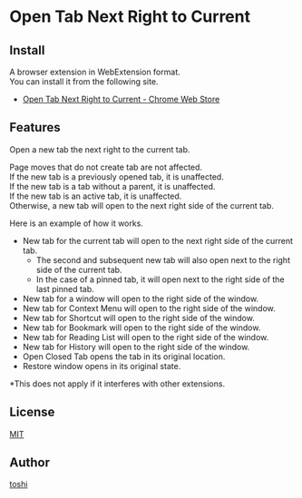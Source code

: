 Open Tab Next Right to Current
==============================



## Install
A browser extension in WebExtension format.  
You can install it from the following site.

+ [Open Tab Next Right to Current - Chrome Web Store](https://chrome.google.com/webstore/detail/open-tab-next-right-to-cu/iablodmefdmnffdgencdahlppobbjkme)



## Features
Open a new tab the next right to the current tab.

Page moves that do not create tab are not affected.  
If the new tab is a previously opened tab, it is unaffected.  
If the new tab is a tab without a parent, it is unaffected.  
If the new tab is an active tab, it is unaffected.  
Otherwise, a new tab will open to the next right side of the current tab.

Here is an example of how it works.

+ New tab for the current tab will open to the next right side of the current tab.
	+ The second and subsequent new tab will also open next to the right side of the current tab.
	+ In the case of a pinned tab, it will open next to the right side of the last pinned tab.
+ New tab for a window will open to the right side of the window.
+ New tab for Context Menu will open to the right side of the window.
+ New tab for Shortcut will open to the right side of the window.
+ New tab for Bookmark will open to the right side of the window.
+ New tab for Reading List will open to the right side of the window.
+ New tab for History will open to the right side of the window.
+ Open Closed Tab opens the tab in its original location.
+ Restore window opens in its original state.

*This does not apply if it interferes with other extensions.



## License
[MIT](https://github.com/k08045kk/OpenTabNextRightToCurrent/blob/master/LICENSE)



## Author
[toshi](https://github.com/k08045kk)


